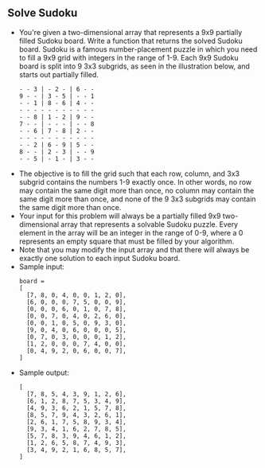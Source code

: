 ## Solve Sudoku

- You're given a two-dimensional array that represents a 9x9 partially filled Sudoku board. Write a function that returns the solved Sudoku board. Sudoku is a famous number-placement puzzle in which you need to fill a 9x9 grid with integers in the range of 1-9. Each 9x9 Sudoku board is split into 9 3x3 subgrids, as seen in the illustration below, and starts out partially filled.
  ~~~
  - - 3 | - 2 - | 6 - -
  9 - - | 3 - 5 | - - 1
  - - 1 | 8 - 6 | 4 - -
  - - - - - - - - - - -
  - - 8 | 1 - 2 | 9 - -
  7 - - | - - - | - - 8
  - - 6 | 7 - 8 | 2 - -
  - - - - - - - - - - -
  - - 2 | 6 - 9 | 5 - -
  8 - - | 2 - 3 | - - 9
  - - 5 | - 1 - | 3 - -
  ~~~
- The objective is to fill the grid such that each row, column, and 3x3 subgrid contains the numbers 1-9 exactly once. In other words, no row may contain the same digit more than once, no column may contain the same digit more than once, and none of the 9 3x3 subgrids may contain the same digit more than once.
- Your input for this problem will always be a partially filled 9x9 two-dimensional array that represents a solvable Sudoku puzzle. Every element in the array will be an integer in the range of 0-9, where a 0 represents an empty square that must be filled by your algorithm.
- Note that you may modify the input array and that there will always be exactly one solution to each input Sudoku board.
- Sample input:
  ~~~
  board = 
  [
    [7, 8, 0, 4, 0, 0, 1, 2, 0],
    [6, 0, 0, 0, 7, 5, 0, 0, 9],
    [0, 0, 0, 6, 0, 1, 0, 7, 8],
    [0, 0, 7, 0, 4, 0, 2, 6, 0],
    [0, 0, 1, 0, 5, 0, 9, 3, 0],
    [9, 0, 4, 0, 6, 0, 0, 0, 5],
    [0, 7, 0, 3, 0, 0, 0, 1, 2],
    [1, 2, 0, 0, 0, 7, 4, 0, 0],
    [0, 4, 9, 2, 0, 6, 0, 0, 7],
  ]
  ~~~ 
- Sample output:
  ~~~
  [
    [7, 8, 5, 4, 3, 9, 1, 2, 6],
    [6, 1, 2, 8, 7, 5, 3, 4, 9],
    [4, 9, 3, 6, 2, 1, 5, 7, 8],
    [8, 5, 7, 9, 4, 3, 2, 6, 1],
    [2, 6, 1, 7, 5, 8, 9, 3, 4],
    [9, 3, 4, 1, 6, 2, 7, 8, 5],
    [5, 7, 8, 3, 9, 4, 6, 1, 2],
    [1, 2, 6, 5, 8, 7, 4, 9, 3],
    [3, 4, 9, 2, 1, 6, 8, 5, 7],
  ]
~~~